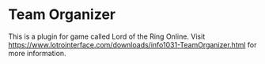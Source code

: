 # Team Organizer
This is a plugin for game called Lord of the Ring Online. Visit https://www.lotrointerface.com/downloads/info1031-TeamOrganizer.html for more information.
